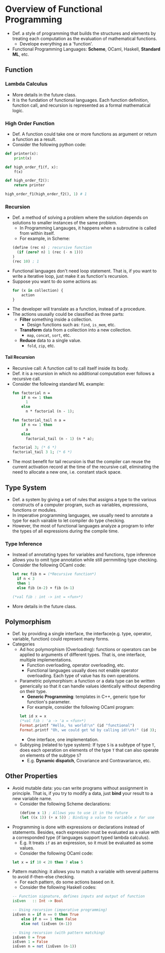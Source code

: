 # Overview of Functional Programming
- Def. a style of programming that builds the structures and elements by treating each computation as the evaluation of mathematical functions.
	- Develope everything as a 'function'.
- Functional Programming Languages: **Scheme**, OCaml, Haskell, **Standard ML**, etc.

## Function
### Lambda Calculus
- More details in the future class.
- It is the fundation of functional languages. Each function definition, function call, and recursion is represented as a formal mathematical logic.

### High Order Function
- Def. A function could take one or more functions as argument or return a function as a result.
- Consider the following python code:
```python
def printer(x):
    print(x)

def high_order_f1(f, x):
    f(x)

def high_order_f2():
    return printer

high_order_f1(high_order_f2(), 1) # 1
```
### Recursion
- Def. a method of solving a problem where the solution depends on solutions to smaller instances of the same problem.
	- In Programming Langauges, it happens when a subroutine is called from within itself.
	- For example, in Scheme:
	```scheme
	(define (rec n) ; recursive function
	  (if (zero? n) 1 (rec (- n 1)))
	)
	(rec 10) ; 1
	```
- Functional languages don't need loop statement. That is, if you want to write a iterative loop, just make it as function's recursion.
- Suppose you want to do some actions as:
	```python
	for (x in collection) {
		action
	}
	```
- The developer will translate as a function, instead of a procedure.
- The actions ususally could be classified as three parts:
	- **Filter** something inside a collection.
		- Design functions such as: `find`, `is_mem`, etc.
	- **Transform** data from a collection into a new collection.
		- `map`, `concat`, `sort`, etc.
	- **Reduce** data to a single value.
		-  `fold`, `zip`, etc.
#### Tail Recursion
- Recursive call: A function call to call itself inside its body.
- Def. it is a recursion in which no additional computation ever follows a recursive call.
- Consider the following standard ML example:
	```sml
	fun factorial n =
	    if n <= 1 then
	      1
	    else
	      n * factorial (n - 1);

	fun factorial_tail n a =
	    if n <= 1 then
	      a
	    else
	      factorial_tail (n - 1) (n * a);

	factorial 3; (* 6 *)
	factorial_tail 3 1; (* 6 *)
	```
- The most benefit for tail recursion is that the compiler can reuse the current activation record at the time of the recursive call, eliminating the need to allocate a new one, i.e. constant stack space.

## Type System
- Def. a system by giving a set of rules that assigns a type to the various constructs of a computer program, such as variables, expressions, functions or modules.
- In imperative programming languages, we usually need to annotate a type for each vairable to let compiler do type checking.
- However, the most of functional languages analyze a program to infer the types of all expressions during the compile time.

### Type Inference
- Instead of annotating types for variables and functions, type inference allows you to omit type annotation while still permmiting type checking.
- Consider the following OCaml code:
	```ocaml
	let rec fib n = (*Recursive function*)
	  if n < 3 
	  then 1 
	  else fib (n-2) + fib (n-1)

	(*val fib : int -> int = <fun>*)
	```
- More details in the future class.

## Polymorphism
- Def. by providing a single interface, the interface(e.g. type, operator, variable, function) could represent many forms.
- Categories
	- Ad hoc polymorphism (Overloading): functions or operators can be applied to arguments of different types. That is, one interface, multiple implementations.
		- Function overloading, operator overloading, etc.
		- Functional languages usually does not enable operator overloading. Each type of value has its own operations.
	- Parametric polymorphism: a function or a data type can be written generically so that it can handle values identically without depending on their type.
		- **Generic Programming**: templates in C++, generic type for function's parameter.
		- For example, consider the following OCaml program:
		```OCaml
		let id x = x
		(*val fib : 'a -> 'a = <fun>*)
		Format.printf "Hello, %s world!\n" (id "functional")
		Format.printf "Oh, we could get %d by calling id!\n%!" (id 3);
		```
		- One interface, one implementation.
	- Subtyping (related to type system): If type `S` is a subtype of type `T`, does each operation on elements of the type `T` that can also operate on elements of the subtype `S`?
		- E.g. **Dynamic dispatch**, Covariance and Contravariance, etc.

## Other Properties

- Avoid mutable data: you can write programs without assignment in principle. That is, if you try to modify a data, just **bind** your result to a new variable name.
	- Consider the following Scheme declarations:
		```scheme
		(define x 1) ; Allows you to use it in the future
		(let ((x 1)) (+ x 5)) ; Binding a value to variable x for use
		```
- Programming is done with expressions or declarations instead of statements. Besides, each expression must be evaluated as a value with a corresponded type (if languages support typed lambda calculus).
	- E.g. It treats `if` as an expression, so it must be evaluated as some values.
	- Consider the following OCaml code:
	```ocaml
	let x = if 10 < 20 then 7 else 5
	```
- Pattern matching: it allows you to match a variable with several patterns to avoid if-then-else checking.
	- For each pattern, do some actions based on it.
	- Consider the following Haskell codes:
	```Haskell
	-- Function signature, defines inputs and output of function
	isEven   :: Int -> Bool 
	
	-- Using recursion (imperative programming)
	isEven n = if n == 0 then True 
		else if n == 1 then False 
		else not (isEven (n-1))
	
	-- Using recursion (with pattern matching)
	isEven 0 = True
	isEven 1 = False
	isEven n = not (isEven (n-1))
	```
